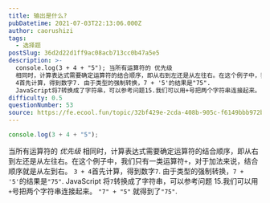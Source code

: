 ```yaml
---
title: 输出是什么?
pubDatetime: 2021-07-03T22:13:06.000Z
author: caorushizi
tags:
  - 选择题
postSlug: 36d2d22d1ff9ac08acb713cc0b47a5e5
description: >-
  console.log(3 + 4 + "5"); 当所有运算符的 优先级
  相同时，计算表达式需要确定运算符的结合顺序，即从右到左还是从左往右。在这个例子中，我们只有一类运算符+，对于加法来说，结合顺序就是从左到右。 3 +
  4首先计算，得到数字7. 由于类型的强制转换，7 + '5'的结果是"75".
  JavaScript将7转换成了字符串，可以参考问题15.我们可以用+号把两个字符串连接起来。
difficulty: 0.5
questionNumber: 53
source: https://fe.ecool.fun/topic/32bf429e-2cda-408b-905c-f6149bbb972b
---
```


```javascript
console.log(3 + 4 + "5");
```

当所有运算符的 _优先级_ 相同时，计算表达式需要确定运算符的结合顺序，即从右到左还是从左往右。在这个例子中，我们只有一类运算符`+`，对于加法来说，结合顺序就是从左到右。
`3 + 4`首先计算，得到数字`7`.
由于类型的强制转换，`7 + '5'`的结果是`"75"`. JavaScript 将`7`转换成了字符串，可以参考问题 15.我们可以用`+`号把两个字符串连接起来。 `"7" + "5"` 就得到了`"75"`.
